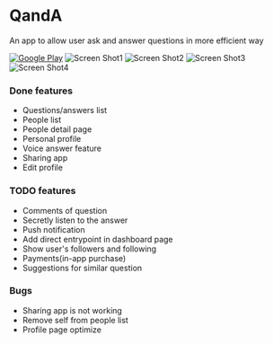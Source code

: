 # QandA
An app to allow user ask and answer questions in more efficient way

[![Google Play](http://developer.android.com/images/brand/en_generic_rgb_wo_60.png)](https://play.google.com/store/apps/details?id=eu.siacs.conversations)
![Screen Shot1](http://lh3.googleusercontent.com/qHOVDvrgMm2aHnqLJEiT0tbsyH2jwlqjIDCQYhnTjEcknOCl8ws4NCTI7WuevmuoWGEj=h900-rw)
![Screen Shot2](https://lh3.googleusercontent.com/0Oneo36WDnKSZiHczpOm00DD3E8_hbFpmSdi-LfpRxwLF2qGvxfrxv2uP9ByB2JbV-s=h900-rw)
![Screen Shot3](https://lh3.googleusercontent.com/0XFTyAOo8hNpnjBRuG3qp-XraUAL9DI3Rf_NlFUk8ZYcnIypjBtEFdrBdanAasFZhA=h900-rw)
![Screen Shot4](https://lh3.googleusercontent.com/gz-q3H2MfRYMgvvzhX48a7xpxQNHvrrWeGakzzBN3BdxKcJbXwGKrQM_p6UFq9_Cgg=h900-rw)

### Done features
* Questions/answers list
* People list
* People detail page
* Personal profile
* Voice answer feature
* Sharing app
* Edit profile

### TODO features
* Comments of question
* Secretly listen to the answer
* Push notification
* Add direct entrypoint in dashboard page
* Show user's followers and following
* Payments(in-app purchase)
* Suggestions for similar question

### Bugs
* Sharing app is not working
* Remove self from people list
* Profile page optimize